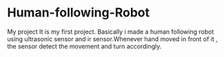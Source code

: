 # Human-following-Robot
My project
It is my first project. Basically i made a human following robot using ultrasonic sensor and 
ir sensor.Whenever hand moved in front of it , the sensor detect the movement and turn accordingly.
